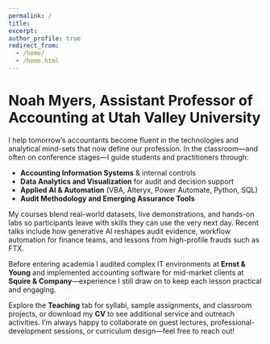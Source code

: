 ```yaml
---
permalink: /
title:
excerpt:
author_profile: true
redirect_from:
  - /home/
  - /home.html
---
```


# Noah Myers, Assistant Professor of Accounting at Utah Valley University

I help tomorrow’s accountants become fluent in the technologies and analytical mind-sets that now define our profession. In the classroom—and often on conference stages—I guide students and practitioners through:

- **Accounting Information Systems** & internal controls  
- **Data Analytics and Visualization** for audit and decision support  
- **Applied AI & Automation** (VBA, Alteryx, Power Automate, Python, SQL)  
- **Audit Methodology and Emerging Assurance Tools**

My courses blend real-world datasets, live demonstrations, and hands-on labs so participants leave with skills they can use the very next day. Recent talks include how generative AI reshapes audit evidence, workflow automation for finance teams, and lessons from high-profile frauds such as FTX.

Before entering academia I audited complex IT environments at **Ernst & Young** and implemented accounting software for mid-market clients at **Squire & Company**—experience I still draw on to keep each lesson practical and engaging.

Explore the **Teaching** tab for syllabi, sample assignments, and classroom projects, or download my **CV** to see additional service and outreach activities. I’m always happy to collaborate on guest lectures, professional-development sessions, or curriculum design—feel free to reach out!